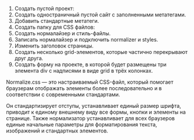 1. Создать пустой проект:
2. Создать одностраничный пустой сайт с заполненными метатегами.
3. Добавить стандартные метатеги.
4. Создать папку для CSS файлов:
5. Создать нормалайзер и стиль-файлы.
6. Записать нормалайзер и подключить normalizer и styles.
7. Изменить заголовок страницы.
8. Создать несколько grid-элементов, которые частично перекрывают друг друга.
9. Создать форму на проекте, в которой будет размещены три элемента div с надписями в виде grid в трёх колонках.

Normalize.css — это настраиваемый CSS-файл, который помогает браузерам отображать элементы более последовательно и в соответствии с современными стандартами.

Он стандартизирует отступы, устанавливает единый размер шрифта, приводит к единому внешнему виду все формы, кнопки и элементы на странице. Также нормализатор устанавливает для всех браузеров единые начальные параметры для форматирования текста, изображений и стандартных элементов.
